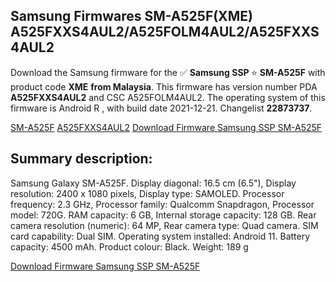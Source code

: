 <h2>Samsung Firmwares SM-A525F(XME) A525FXXS4AUL2/A525FOLM4AUL2/A525FXXS4AUL2</h2>
Download the Samsung firmware for the ✅ <strong>Samsung SSP </strong> ⭐ <strong>SM-A525F</strong> with product code <strong>XME</strong> <strong> from Malaysia</strong>. This firmware has version number PDA <strong>A525FXXS4AUL2</strong> and CSC A525FOLM4AUL2. The operating system of this firmware is Android R , with build date 2021-12-21. Changelist <strong>22873737</strong>.

[SM-A525F](https://samfirm.shop/samsung/model/SM-A525F)
[A525FXXS4AUL2](https://samfirm.shop/samsung/pda/A525FXXS4AUL2)
[Download Firmware Samsung SSP SM-A525F](https://samfirm.shop/samsung/firmware/484015)
<h2>Summary description:</h2>
<p>Samsung Galaxy SM-A525F. Display diagonal: 16.5 cm (6.5"), Display resolution: 2400 x 1080 pixels, Display type: SAMOLED. Processor frequency: 2.3 GHz, Processor family: Qualcomm Snapdragon, Processor model: 720G. RAM capacity: 6 GB, Internal storage capacity: 128 GB. Rear camera resolution (numeric): 64 MP, Rear camera type: Quad camera. SIM card capability: Dual SIM. Operating system installed: Android 11. Battery capacity: 4500 mAh. Product colour: Black. Weight: 189 g</p>


[Download Firmware Samsung SSP SM-A525F](https://samfirm.shop/samsung/firmware/484015)
